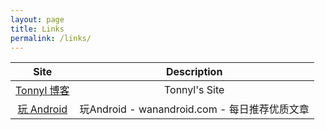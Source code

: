 ```yaml
---
layout: page
title: Links
permalink: /links/
---
```


|  Site  |  Description  |
| :-------------: | :-------------: |
| [Tonnyl 博客](https://tonnyl.io/) | Tonnyl's Site |
| [玩 Android](http://wanandroid.com/) | 玩Android - wanandroid.com - 每日推荐优质文章 |
